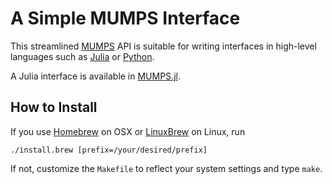 # A Simple MUMPS Interface

This streamlined [MUMPS](http://mumps-solver.org) API is suitable for
writing interfaces in high-level languages such as
[Julia](http://julialang.org) or [Python](http://python.org).

A Julia interface is available in [MUMPS.jl](https://github.com/dpo/MUMPS.jl).

## How to Install

If you use [Homebrew](http://brew.sh) on OSX or
[LinuxBrew](http://brew.sh/linuxbrew) on Linux, run
````
./install.brew [prefix=/your/desired/prefix]
````

If not, customize the `Makefile` to reflect your system settings and type
`make`.
